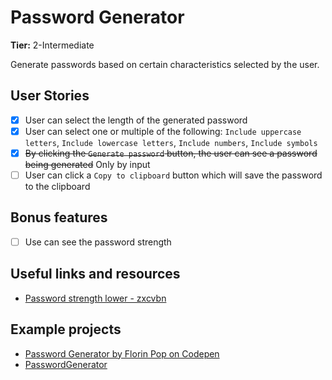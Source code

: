 # Password Generator

**Tier:** 2-Intermediate

Generate passwords based on certain characteristics selected by the user.

## User Stories

- [x] User can select the length of the generated password
- [x] User can select one or multiple of the following: `Include uppercase letters`, `Include lowercase letters`, `Include numbers`, `Include symbols`
- [x] ~~By clicking the `Generate password` button, the user can see a password being generated~~ Only by input
- [ ] User can click a `Copy to clipboard` button which will save the password to the clipboard

## Bonus features

- [ ] Use can see the password strength

## Useful links and resources

- [Password strength lower - zxcvbn](https://github.com/dropbox/zxcvbn)

## Example projects

- [Password Generator by Florin Pop on Codepen](https://codepen.io/FlorinPop17/full/BaBePej)
- [PasswordGenerator](https://passwordsgenerator.net)
